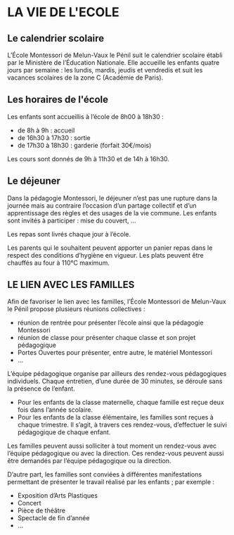 
# LA VIE DE L'ECOLE

## Le calendrier scolaire

L’École Montessori de Melun-Vaux le Pénil suit le calendrier scolaire établi par le Ministère de l’Éducation Nationale. Elle accueille les enfants quatre jours par semaine : les lundis, mardis, jeudis et vendredis et suit les vacances scolaires de la zone C (Académie de Paris).

## Les horaires de l'école


Les enfants sont accueillis à l’école de 8h00 à 18h30 :
-	de 8h à 9h : accueil 
-	de 16h30 à 17h30 : sortie 
-	de 17h30 à 18h30 : garderie (forfait 30€/mois)


Les cours sont donnés de 9h à 11h30 et de 14h à 16h30.


## Le déjeuner

Dans la pédagogie Montessori, le déjeuner n’est pas une rupture dans la journée mais au contraire l’occasion d’un partage collectif et d’un apprentissage des règles et des usages de la vie commune. Les enfants sont invités à participer : mise du couvert, ... 


Les repas sont livrés chaque jour à l’école.


Les parents qui le souhaitent peuvent apporter un panier repas dans le respect des  conditions d’hygiène en vigueur. Les plats peuvent être chauffés au four à 110°C maximum. 


## LE LIEN AVEC LES FAMILLES

Afin de favoriser le lien avec les familles, l’École Montessori de Melun-Vaux le Pénil propose plusieurs réunions collectives :  
-	réunion de rentrée pour présenter l’école ainsi que la pédagogie Montessori
-	réunion de classe pour présenter chaque classe et son projet pédagogique
-	Portes Ouvertes pour présenter, entre autre,  le matériel Montessori 
-	…  


L’équipe pédagogique organise par ailleurs des rendez-vous pédagogiques individuels. Chaque entretien, d’une durée de 30 minutes, se déroule sans la présence de l’enfant.  
-	Pour les enfants de la classe maternelle, chaque famille est reçue deux fois dans l’année scolaire.
-	Pour les enfants de la classe élémentaire, les familles sont reçues à chaque trimestre.
Il s’agit, à travers ces rendez-vous, d’effectuer  le suivi pédagogique de chaque enfant.  

Les familles peuvent aussi solliciter à tout moment un rendez-vous avec l’équipe pédagogique ou avec la direction. Ces rendez-vous peuvent aussi être demandés par l’équipe pédagogique ou la direction.  




D’autre part, les familles sont conviées à différentes manifestations permettant de présenter le travail réalisé par les enfants ; par exemple :
-	Exposition d’Arts Plastiques
-	Concert
-	Pièce de théâtre 
-	Spectacle de fin d’année
-	…


